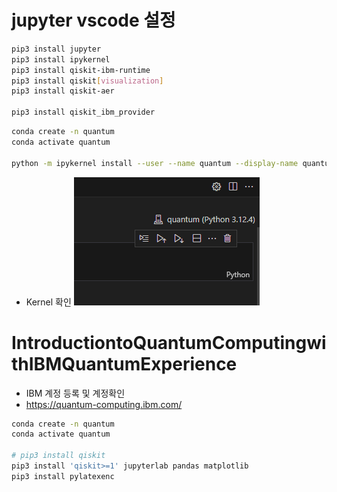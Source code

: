 # jupyter vscode 설정
```bash
pip3 install jupyter
pip3 install ipykernel
pip3 install qiskit-ibm-runtime
pip3 install qiskit[visualization]
pip3 install qiskit-aer

pip3 install qiskit_ibm_provider

```

```bash
conda create -n quantum
conda activate quantum

python -m ipykernel install --user --name quantum --display-name quantum
```
- Kernel 확인
![alt text](image.png)

# IntroductiontoQuantumComputingwithIBMQuantumExperience

- IBM 계정 등록 및 계정확인
- https://quantum-computing.ibm.com/


```bash
conda create -n quantum
conda activate quantum

# pip3 install qiskit
pip3 install 'qiskit>=1' jupyterlab pandas matplotlib
pip3 install pylatexenc

```